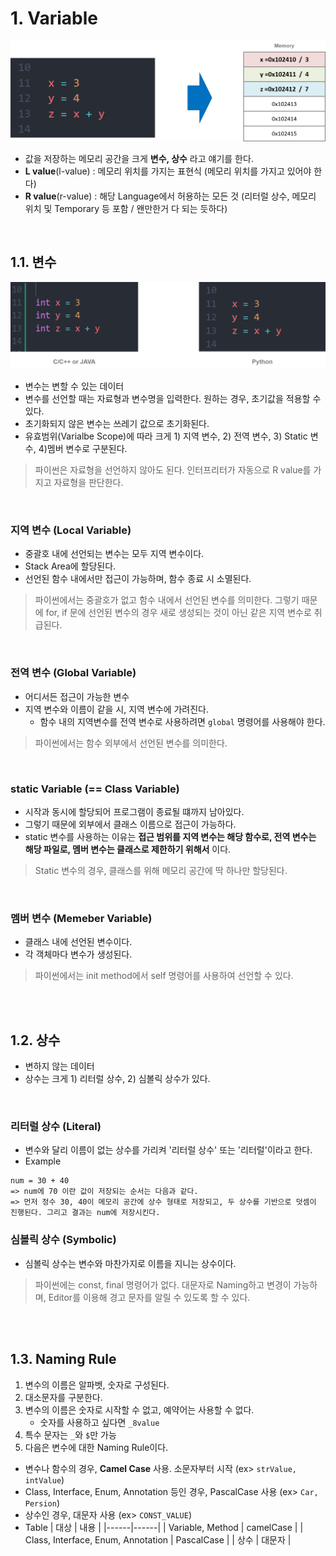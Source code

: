 # 1. Variable
![Variable](../img/Variable.png)
* 값을 저장하는 메모리 공간을 크게 __변수, 상수__ 라고 얘기를 한다.
* __L value__(l-value) : 메모리 위치를 가지는 표현식 (메모리 위치를 가지고 있어야 한다)
* __R value__(r-value) : 해당 Language에서 허용하는 모든 것 (리터럴 상수, 메모리 위치 및 Temporary 등 포함 / 왠만한거 다 되는 듯하다)
</br>


## 1.1. 변수
![Python_Variable](../img/Python_Variable.png)
* 변수는 변할 수 있는 데이터
* 변수를 선언할 때는 자료형과 변수명을 입력한다. 원하는 경우, 초기값을 적용할 수 있다.
* 초기화되지 않은 변수는 쓰레기 값으로 초기화된다.
* 유효범위(Varialbe Scope)에 따라 크게 1) 지역 변수, 2) 전역 변수, 3) Static 변수, 4)멤버 변수로 구분된다.
> 파이썬은 자료형을 선언하지 않아도 된다. 인터프리터가 자동으로 R value를 가지고 자료형을 판단한다.
</br>

### 지역 변수 (Local Variable)
* 중괄호 내에 선언되는 변수는 모두 지역 변수이다.
* Stack Area에 할당된다.
* 선언된 함수 내에서만 접근이 가능하며, 함수 종료 시 소멸된다.
> 파이썬에서는 중괄호가 없고 함수 내에서 선언된 변수를 의미한다. 그렇기 때문에 for, if 문에 선언된 변수의 경우 새로 생성되는 것이 아닌 같은 지역 변수로 취급된다.
</br>

### 전역 변수 (Global Variable)
* 어디서든 접근이 가능한 변수
* 지역 변수와 이름이 같을 시, 지역 변수에 가려진다.
  *  함수 내의 지역변수를 전역 변수로 사용하려면 ```global``` 명령어를 사용해야 한다.
> 파이썬에서는 함수 외부에서 선언된 변수를 의미한다.
</br>

### static Variable (== Class Variable)
* 시작과 동시에 할당되어 프로그램이 종료될 떄까지 남아있다.
* 그렇기 때문에 외부에서 클래스 이름으로 접근이 가능하다.
* static 변수를 사용하는 이유는 __접근 범위를 지역 변수는 해당 함수로, 전역 변수는 해당 파일로, 멤버 변수는 클래스로 제한하기 위해서__ 이다.
> Static 변수의 경우, 클래스를 위해 메모리 공간에 딱 하나만 할당된다.
</br>

### 멤버 변수 (Memeber Variable)
* 클래스 내에 선언된 변수이다.
* 각 객체마다 변수가 생성된다.
> 파이썬에서는 init method에서 self 명령어를 사용하여 선언할 수 있다.
</br>
</br>




## 1.2. 상수
* 변하지 않는 데이터
* 상수는 크게 1) 리터럴 상수, 2) 심볼릭 상수가 있다.
</br>

### 리터럴 상수 (Literal)
* 변수와 달리 이름이 없는 상수를 가리켜 '리터럴 상수' 또는 '리터럴'이라고 한다.
* Example
```
num = 30 + 40
=> num에 70 이란 값이 저장되는 순서는 다음과 같다.
=> 먼저 정수 30, 40이 메모리 공간에 상수 형태로 저장되고, 두 상수를 기반으로 덧셈이 진행된다. 그리고 결과는 num에 저장시킨다.
```

### 심볼릭 상수 (Symbolic)
* 심볼릭 상수는 변수와 마찬가지로 이름을 지니는 상수이다.
> 파이썬에는 const, final 명령어가 없다. 대문자로 Naming하고 변경이 가능하며, Editor를 이용해 경고 문자를 알릴 수 있도록 할 수 있다.
</br>
</br>


## 1.3. Naming Rule
1. 변수의 이름은 알파벳, 숫자로 구성된다.
2. 대소문자를 구분한다.
3. 변수의 이름은 숫자로 시작할 수 없고, 예약어는 사용할 수 없다.
    * 숫자를 사용하고 싶다면 ```_8value```
4. 특수 문자는 ```_```와 ```$```만 가능
5. 다음은 변수에 대한 Naming Rule이다.
* 변수나 함수의 경우, __Camel Case__ 사용. 소문자부터 시작 (ex> ```strValue, intValue```)
* Class, Interface, Enum, Annotation 등인 경우, PascalCase 사용 (ex> ```Car, Persion```)
* 상수인 경우, 대문자 사용 (ex> ```CONST_VALUE```)
* Table
    | 대상 | 내용 |
    |------|------|
    | Variable, Method | camelCase |
    | Class, Interface, Enum, Annotation | PascalCase |
    | 상수 | 대문자 |
